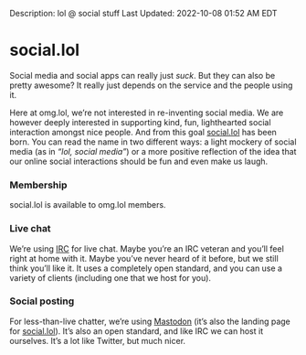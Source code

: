 Description: lol @ social stuff
Last Updated: 2022-10-08 01:52 AM EDT

# social.lol

Social media and social apps can really just _suck_. But they can also be pretty awesome? It really just depends on the service and the people using it.

Here at omg.lol, we’re not interested in re-inventing social media. We are however deeply interested in supporting kind, fun, lighthearted social interaction amongst nice people. And from this goal [social.lol](https://social.lol) has been born. You can read the name in two different ways: a light mockery of social media (as in _“lol, social media”_) or a more positive reflection of the idea that our online social interactions should be fun and even make us laugh.

### Membership

social.lol is available to omg.lol members.

### Live chat

We’re using [IRC](/help/irc) for live chat. Maybe you’re an IRC veteran and you’ll feel right at home with it. Maybe you’ve never heard of it before, but we still think you’ll like it. It uses a completely open standard, and you can use a variety of clients (including one that we host for you).

### Social posting

For less-than-live chatter, we’re using [Mastodon](/help/mastodon) (it’s also the landing page for [social.lol](https://social.lol)). It’s also an open standard, and like IRC we can host it ourselves. It’s a lot like Twitter, but much nicer.
